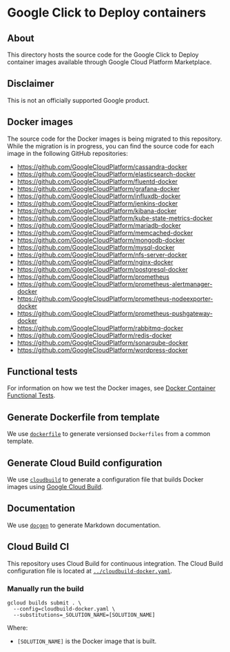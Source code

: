 # Google Click to Deploy containers

## About

This directory hosts the source code for the Google Click to Deploy container images
available through Google Cloud Platform Marketplace.

## Disclaimer

This is not an officially supported Google product.

## Docker images

The source code for the Docker images is being migrated to this repository.
While the migration is in progress, you can find the source code for each image in the
following GitHub repositories:

*   https://github.com/GoogleCloudPlatform/cassandra-docker
*   https://github.com/GoogleCloudPlatform/elasticsearch-docker
*   https://github.com/GoogleCloudPlatform/fluentd-docker
*   https://github.com/GoogleCloudPlatform/grafana-docker
*   https://github.com/GoogleCloudPlatform/influxdb-docker
*   https://github.com/GoogleCloudPlatform/jenkins-docker
*   https://github.com/GoogleCloudPlatform/kibana-docker
*   https://github.com/GoogleCloudPlatform/kube-state-metrics-docker
*   https://github.com/GoogleCloudPlatform/mariadb-docker
*   https://github.com/GoogleCloudPlatform/memcached-docker
*   https://github.com/GoogleCloudPlatform/mongodb-docker
*   https://github.com/GoogleCloudPlatform/mysql-docker
*   https://github.com/GoogleCloudPlatform/nfs-server-docker
*   https://github.com/GoogleCloudPlatform/nginx-docker
*   https://github.com/GoogleCloudPlatform/postgresql-docker
*   https://github.com/GoogleCloudPlatform/prometheus
*   https://github.com/GoogleCloudPlatform/prometheus-alertmanager-docker
*   https://github.com/GoogleCloudPlatform/prometheus-nodeexporter-docker
*   https://github.com/GoogleCloudPlatform/prometheus-pushgateway-docker
*   https://github.com/GoogleCloudPlatform/rabbitmq-docker
*   https://github.com/GoogleCloudPlatform/redis-docker
*   https://github.com/GoogleCloudPlatform/sonarqube-docker
*   https://github.com/GoogleCloudPlatform/wordpress-docker

## Functional tests

For information on how we test the Docker images, see
[Docker Container Functional Tests](https://github.com/GoogleCloudPlatform/runtimes-common/tree/master/functional_tests).

## Generate Dockerfile from template

We use [`dockerfile`](https://github.com/GoogleCloudPlatform/runtimes-common/tree/master/versioning)
to generate versionsed `Dockerfiles` from a common template.

## Generate Cloud Build configuration

We use [`cloudbuild`](https://github.com/GoogleCloudPlatform/runtimes-common/tree/master/versioning)
to generate a configuration file that builds Docker images using
[Google Cloud Build](https://cloud.google.com/container-builder/docs/).

## Documentation

We use [`docgen`](https://github.com/GoogleCloudPlatform/runtimes-common/tree/master/docgen)
to generate Markdown documentation.

## Cloud Build CI

This repository uses Cloud Build for continuous integration. The Cloud Build
configuration file is located at
[`../cloudbuild-docker.yaml`](../cloudbuild-docker.yaml).

### Manually run the build

```shell
gcloud builds submit . \
  --config=cloudbuild-docker.yaml \
  --substitutions=_SOLUTION_NAME=[SOLUTION_NAME]
```

Where:

*  `[SOLUTION_NAME]` is the Docker image that is built.
